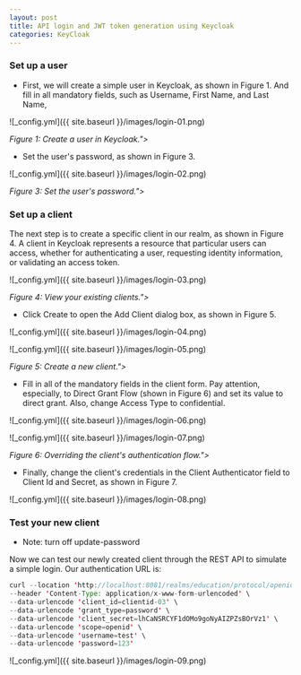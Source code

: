 ```yaml
---
layout: post
title: API login and JWT token generation using Keycloak
categories: KeyCloak
---
```


### Set up a user

- First, we will create a simple user in Keycloak, as shown in Figure 1. And fill in all mandatory fields, such as Username, First Name, and Last Name, 

![_config.yml]({{ site.baseurl }}/images/login-01.png)

*Figure 1: Create a user in Keycloak.">*

- Set the user's password, as shown in Figure 3.

![_config.yml]({{ site.baseurl }}/images/login-02.png)

*Figure 3: Set the user's password.">*

### Set up a client

The next step is to create a specific client in our realm, as shown in Figure 4. A client in Keycloak represents a resource that particular users can access, whether for authenticating a user, requesting identity information, or validating an access token.

![_config.yml]({{ site.baseurl }}/images/login-03.png)

*Figure 4: View your existing clients.">*

- Click Create to open the Add Client dialog box, as shown in Figure 5.

![_config.yml]({{ site.baseurl }}/images/login-04.png)

![_config.yml]({{ site.baseurl }}/images/login-05.png)

*Figure 5: Create a new client.">*

- Fill in all of the mandatory fields in the client form. Pay attention, especially, to Direct Grant Flow (shown in Figure 6) and set its value to direct grant. Also, change Access Type to confidential.

![_config.yml]({{ site.baseurl }}/images/login-06.png)

![_config.yml]({{ site.baseurl }}/images/login-07.png)

*Figure 6: Overriding the client's authentication flow.">*

- Finally, change the client's credentials in the Client Authenticator field to Client Id and Secret, as shown in Figure 7.

![_config.yml]({{ site.baseurl }}/images/login-08.png)

### Test your new client

- Note: turn off update-password

Now we can test our newly created client through the REST API to simulate a simple login. Our authentication URL is:

```java
curl --location 'http://localhost:8081/realms/education/protocol/openid-connect/token' \
--header 'Content-Type: application/x-www-form-urlencoded' \
--data-urlencode 'client_id=clientid-03' \
--data-urlencode 'grant_type=password' \
--data-urlencode 'client_secret=lhCaNSRCYF1dOMo9goNyAIZPZsBOrVz1' \
--data-urlencode 'scope=openid' \
--data-urlencode 'username=test' \
--data-urlencode 'password=123'
```

![_config.yml]({{ site.baseurl }}/images/login-09.png)